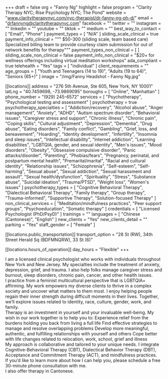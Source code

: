 +++
draft = false
org = "Fanny Ng"
highlight = false
program = "Clarity Therapy NYC; Rise Psychology NYC; The Pond"
website = "www.claritytherapynyc.com/nyc-therapist/dr-fanny-ng-ph-d/"
email = "drfannyng@claritytherapynyc.com"
facebook = ""
twitter = ""
instagram = ""
linkedin = ""
youtube = ""
tiktok = ""
medium = ""
best_way_to_contact = [ "Email", "Phone" ]
payment_types = [ "N/A" ]
sliding_scale_clinical = true
payment_info_clinical = """
$50-300 (sliding scale, team based care)
Specialized billing team to provide courtesy claim submission for out of network benefits for therapy"""
payment_types_non_clinical = [ ]
sliding_scale_non_clinical = false
payment_info_non_clinical = "$20+ for wellness offerings including virtual meditation workshops"
ada_compliant = true
telehealth = "Yes"
tags = [ "individual" ]
client_requirements = ""
age_groups = [
  "Youth and Teenagers (14 to 19)",
  "Adults (19 to 64)",
  "Seniors (65+)"
]
image = "/img/Fanny Headshot - Fanny Ng.jpg"

[[locations]]
address = "276 5th Avenue, Ste 605, New York, NY 10001"
latLng = "40.7459698, -73.9869095"
boroughs = [ "Online", "Manhattan" ]
phone_number = "(929) 245-6572"
services = [ "Psychotherapy", "Psychological testing and assessment" ]
psychotherapy = true
psychotherapy_specialties = [
  "Addiction/recovery",
  "Alcohol abuse",
  "Anger management",
  "Anxiety",
  "ADHD",
  "Autism spectrum disorder",
  "Behavioral issues",
  "Caregiver stress and support",
  "Chronic illness",
  "Chronic pain",
  "Coping skills",
  "Cultural adjustment",
  "Depression",
  "Dementia",
  "Drug abuse",
  "Eating disorders",
  "Family conflict",
  "Gambling",
  "Grief, loss, and bereavement",
  "Hoarding",
  "Identity development",
  "Infertility",
  "Insomnia and sleep issues",
  "Intellectual disability",
  "Internet addiction",
  "Learning disabilities",
  "LGBTQIA, gender, and sexual identity",
  "Men's issues",
  "Mood disorders",
  "Obesity",
  "Obsessive compulsive disorder",
  "Panic attacks/disorder",
  "Parenting",
  "Phobias/fears",
  "Pregnancy, perinatal, and postpartum mental health",
  "Premarital/marital",
  "Racial and cultural identity",
  "Relationship issues",
  "Schizophrenia",
  "Self-esteem",
  "Self-harming",
  "Sexual abuse",
  "Sexual addiction",
  "Sexual harassment and assault",
  "Sexual health/dysfunction",
  "Spirituality",
  "Stress",
  "Substance abuse",
  "Suicidal ideation",
  "Trauma/PTSD",
  "Weight loss",
  "Women's issues"
]
psychotherapy_types = [
  "Cognitive Behavioral Therapy",
  "Dialectical Behavioral Therapy",
  "Family therapy",
  "Group therapy",
  "Trauma-informed",
  "Supportive Therapy",
  "Solution-focused Therapy"
]
non_clinical_services = [
  "Meditation/mindfulness practices",
  "Peer support groups",
  "Psychoeducation",
  "Somatic therapy"
]
credentials = [ "Licensed Psychologist (PhD/PsyD)" ]
trainings = ""
languages = [ "Chinese (Cantonese)", "English" ]
new_clients = "Yes"
new_clients_detail = ""
parking = "Yes"
staff_gender = [ "Female" ]

  [[locations.public_transportation]]
  transport_option = "28 St (RW), 34th Street Herald Sq (BDFMNQRW), 33 St (6)"

  [[locations.hours_of_operation]]
  day_hours = "Flexible"
+++


I am a licensed clinical psychologist who works with individuals throughout New York and New Jersey. My specialties include the treatment of anxiety, depression, grief, and trauma. I also help folks manage caregiver stress and burnout, sleep disorders, chronic pain, cancer, and other health issues. <br>
I practice from a feminist multicultural perspective that is LGBTQIA+ affirming. My work empowers my diverse clients to thrive in a complex society and uncover what matters to them most. I enjoy helping people regain their inner strength during difficult moments in their lives. Together, we’ll explore issues related to identity, race, culture, gender, work, and family. <br>
Therapy is an investment in yourself and your invaluable well-being. My wish in our work together is to help you to:
Experience relief from the burdens holding you back from living a full life
Find effective strategies to manage and resolve overlapping problems
Develop more meaningful, authentic, and fulfilling relationships with yourself and others
Cope better with life changes related to relocation, work, school, grief and illness <br>
My approach is collaborative and tailored to your unique needs. I integrate Cognitive-Behavioral Therapy (CBT), Dialectical Behavior Therapy (DBT), Acceptance and Commitment Therapy (ACT), and mindfulness practices. <br>
If you’d like to learn more about how I can help you, please schedule a free 30-minute phone consultation with me. <br>
I also offer therapy in Cantonese.
